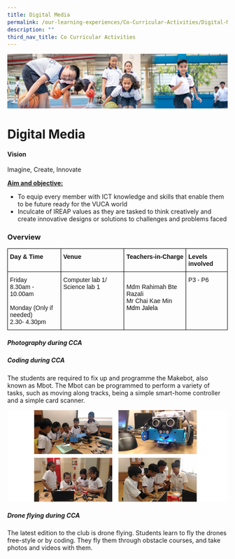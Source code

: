 ```yaml
---
title: Digital Media
permalink: /our-learning-experiences/Co-Curricular-Activities/Digital-Media/
description: ""
third_nav_title: Co Curricular Activities
---
```

![](/images/Our%20Learning%20Experiences.jpg)


Digital Media
=============

  

#### **Vision**

Imagine, Create, Innovate

  

<u><b>Aim and objective:</b></u>

*   To equip every member with ICT knowledge and skills that enable them to be future ready for the VUCA world
*   Inculcate of IREAP values as they are tasked to think creatively and create innovative designs or solutions to challenges and problems faced

  

### **Overview**

<style type="text/css">
.tg  {border-collapse:collapse;border-spacing:0;}
.tg td{border-color:black;border-style:solid;border-width:1px;font-family:Arial, sans-serif;font-size:14px;
  overflow:hidden;padding:10px 5px;word-break:normal;}
.tg th{border-color:black;border-style:solid;border-width:1px;font-family:Arial, sans-serif;font-size:14px;
  font-weight:normal;overflow:hidden;padding:10px 5px;word-break:normal;}
.tg .tg-clkh{color:#121212;font-weight:bold;text-align:left;vertical-align:top}
.tg .tg-kk00{color:#121212;text-align:left;vertical-align:top}
</style>
<table class="tg">
<thead>
  <tr>
    <th class="tg-clkh">Day &amp; Time</th>
    <th class="tg-clkh">Venue</th>
    <th class="tg-clkh">Teachers-in-Charge</th>
    <th class="tg-clkh">Levels involved</th>
  </tr>
</thead>
<tbody>
  <tr>
    <td class="tg-kk00">Friday<br>8.30am - 10.00am<br><br>Monday (Only if needed)<br>2.30- 4.30pm<br></td>
    <td class="tg-kk00">Computer lab 1/ Science lab 1</td>
    <td class="tg-kk00"><br>Mdm Rahimah Bte Razali <br>Mr Chai Kae Min <span style="color:black">Mdm Jalela </span><br></td>
    <td class="tg-kk00">P3 - P6</td>
  </tr>
</tbody>
</table>


##### **Photography during CCA**



##### **Coding during CCA**

The students are required to fix up and programme the Makebot, also known as Mbot. The Mbot can be programmed to perform a variety of tasks, such as moving along tracks, being a simple smart-home controller and a simple card scanner.

![](/images/DigitalMedia.png)

##### **Drone flying during CCA**

The latest edition to the club is drone flying. Students learn to fly the drones free-style or by coding. They fly them through obstacle courses, and take photos and videos with them.